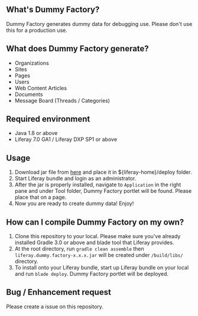 ## What's Dummy Factory?
Dummy Factory generates dummy data for debugging use. Please don't use this for a production use.

## What does Dummy Factory generate?

* Organizations
* Sites
* Pages
* Users
* Web Content Articles
* Documents
* Message Board (Threads / Categories)

## Required environment
* Java 1.8 or above
* Liferay 7.0 GA1 / Liferay DXP SP1 or above

## Usage
1. Download jar file from [here](https://github.com/yasuflatland-lf/liferay-dummy-factory/tree/master/latest) and place it in ${liferay-home}/deploy folder. 
2. Start Liferay bundle and login as an administrator.
3. After the jar is properly installed, navigate to ```Application``` in the right pane and under Tool folder, Dummy Factory portlet will be found. Please place that on a page.
4. Now you are ready to create dummy data! Enjoy! 

## How can I compile Dummy Factory on my own?
1. Clone this repository to your local. Please make sure you've already installed Gradle 3.0 or above and blade tool that Liferay provides.
2. At the root directory, run ```gradle clean assemble``` then ```liferay.dummy.factory-x.x.x.jar``` will be created under ```/build/libs/``` directory.
3. To install onto your Liferay bundle, start up Liferay bundle on your local and run ```blade deploy```. Dummy Factory portlet will be deployed.

## Bug / Enhancement request
Please create a issue on this repository.
